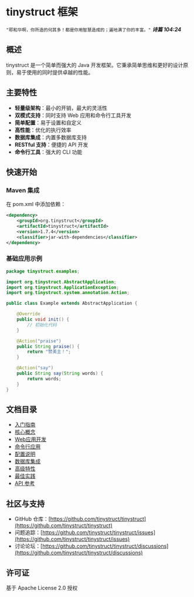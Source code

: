 # tinystruct 框架

`"耶和华啊，你所造的何其多！都是你用智慧造成的；遍地满了你的丰富。"`
***诗篇 104:24***

## 概述

tinystruct 是一个简单而强大的 Java 开发框架。它秉承简单思维和更好的设计原则，易于使用的同时提供卓越的性能。

## 主要特性

- **轻量级架构**：最小的开销，最大的灵活性
- **双模式支持**：同时支持 Web 应用和命令行工具开发
- **简单配置**：易于设置和自定义
- **高性能**：优化的执行效率
- **数据库集成**：内置多数据库支持
- **RESTful 支持**：便捷的 API 开发
- **命令行工具**：强大的 CLI 功能

## 快速开始

### Maven 集成

在 pom.xml 中添加依赖：

```xml
<dependency>
    <groupId>org.tinystruct</groupId>
    <artifactId>tinystruct</artifactId>
    <version>1.7.4</version>
    <classifier>jar-with-dependencies</classifier>
</dependency>
```

### 基础应用示例

```java
package tinystruct.examples;

import org.tinystruct.AbstractApplication;
import org.tinystruct.ApplicationException;
import org.tinystruct.system.annotation.Action;

public class Example extends AbstractApplication {

    @Override
    public void init() {
        // 初始化代码
    }

    @Action("praise")
    public String praise() {
        return "赞美主！";
    }

    @Action("say")
    public String say(String words) {
        return words;
    }
}
```

## 文档目录

- [入门指南](getting-started.md)
- [核心概念](core-concepts.md)
- [Web应用开发](web-applications.md)
- [命令行应用](cli-applications.md)
- [配置说明](configuration.md)
- [数据库集成](database.md)
- [高级特性](advanced-features.md)
- [最佳实践](best-practices.md)
- [API 参考](api/README.md)

## 社区与支持

- GitHub 仓库：[https://github.com/tinystruct/tinystruct](https://github.com/tinystruct/tinystruct)
- 问题追踪：[https://github.com/tinystruct/tinystruct/issues](https://github.com/tinystruct/tinystruct/issues)
- 讨论论坛：[https://github.com/tinystruct/tinystruct/discussions](https://github.com/tinystruct/tinystruct/discussions)

## 许可证

基于 Apache License 2.0 授权
